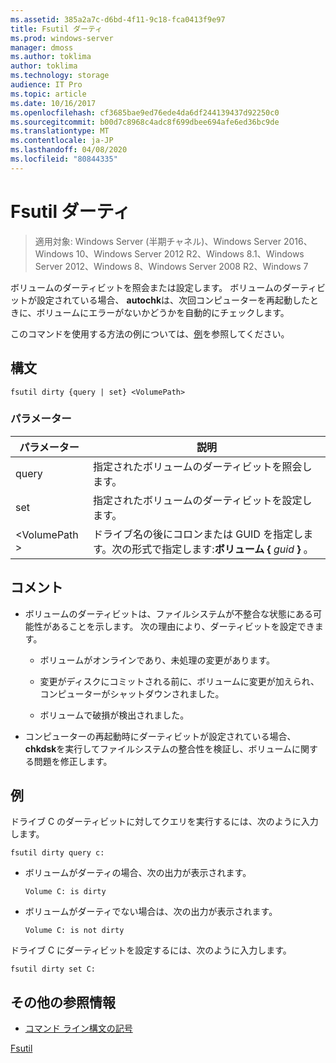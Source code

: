 ```yaml
---
ms.assetid: 385a2a7c-d6bd-4f11-9c18-fca0413f9e97
title: Fsutil ダーティ
ms.prod: windows-server
manager: dmoss
ms.author: toklima
author: toklima
ms.technology: storage
audience: IT Pro
ms.topic: article
ms.date: 10/16/2017
ms.openlocfilehash: cf3685bae9ed76ede4da6df244139437d92250c0
ms.sourcegitcommit: b00d7c8968c4adc8f699dbee694afe6ed36bc9de
ms.translationtype: MT
ms.contentlocale: ja-JP
ms.lasthandoff: 04/08/2020
ms.locfileid: "80844335"
---
```

# <a name="fsutil-dirty"></a>Fsutil ダーティ
>適用対象: Windows Server (半期チャネル)、Windows Server 2016、Windows 10、Windows Server 2012 R2、Windows 8.1、Windows Server 2012、Windows 8、Windows Server 2008 R2、Windows 7

ボリュームのダーティビットを照会または設定します。 ボリュームのダーティビットが設定されている場合、 **autochk**は、次回コンピューターを再起動したときに、ボリュームにエラーがないかどうかを自動的にチェックします。

このコマンドを使用する方法の例については、[例](#BKMK_examples)を参照してください。

## <a name="syntax"></a>構文

```
fsutil dirty {query | set} <VolumePath>
```

### <a name="parameters"></a>パラメーター

|   パラメーター   |                                                 説明                                                  |
|---------------|--------------------------------------------------------------------------------------------------------------|
|     query     |                                  指定されたボリュームのダーティビットを照会します。                                   |
|      set      |                                    指定されたボリュームのダーティビットを設定します。                                    |
| \<VolumePath > | ドライブ名の後にコロンまたは GUID を指定します。次の形式で指定します:**ボリューム {** <em>guid</em> **}** 。 |

## <a name="remarks"></a>コメント

-   ボリュームのダーティビットは、ファイルシステムが不整合な状態にある可能性があることを示します。 次の理由により、ダーティビットを設定できます。

    -   ボリュームがオンラインであり、未処理の変更があります。

    -   変更がディスクにコミットされる前に、ボリュームに変更が加えられ、コンピューターがシャットダウンされました。

    -   ボリュームで破損が検出されました。

-   コンピューターの再起動時にダーティビットが設定されている場合、 **chkdsk**を実行してファイルシステムの整合性を検証し、ボリュームに関する問題を修正します。

## <a name="examples"></a><a name="BKMK_examples"></a>例
ドライブ C のダーティビットに対してクエリを実行するには、次のように入力します。

```
fsutil dirty query c:
```

-   ボリュームがダーティの場合、次の出力が表示されます。

    `Volume C: is dirty`

-   ボリュームがダーティでない場合は、次の出力が表示されます。

    `Volume C: is not dirty`

ドライブ C にダーティビットを設定するには、次のように入力します。

```
fsutil dirty set C:
```

## <a name="additional-references"></a>その他の参照情報
- [コマンド ライン構文の記号](command-line-syntax-key.md)

[Fsutil](Fsutil.md)


